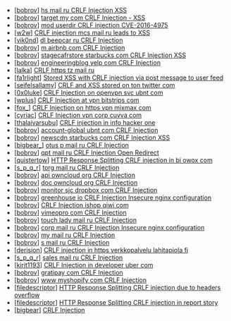 * [[bobrov](https://hackerone.com/bobrov)] [ hs mail ru CRLF Injection  XSS](https://hackerone.com/reports/178279)
* [[bobrov](https://hackerone.com/bobrov)] [ target my com CRLF Injection - XSS](https://hackerone.com/reports/384872)
* [[bobrov](https://hackerone.com/bobrov)] [mod userdir CRLF injection CVE-2016-4975 ](https://hackerone.com/reports/409512)
* [[w2w](https://hackerone.com/w2w)] [CRLF injection mcs mail ru leads to XSS ](https://hackerone.com/reports/335599)
* [[vik0nd](https://hackerone.com/vik0nd)] [ dl beepcar ru CRLF Injection](https://hackerone.com/reports/332708)
* [[bobrov](https://hackerone.com/bobrov)] [ m airbnb com CRLF Injection](https://hackerone.com/reports/197279)
* [[bobrov](https://hackerone.com/bobrov)] [ stagecafrstore starbucks com CRLF Injection XSS](https://hackerone.com/reports/192667)
* [[bobrov](https://hackerone.com/bobrov)] [ engineeringblog yelp com CRLF Injection](https://hackerone.com/reports/66391)
* [[lalka](https://hackerone.com/lalka)] [CRLF            https  tz mail ru](https://hackerone.com/reports/205796)
* [[fa1rlight](https://hackerone.com/fa1rlight)] [Stored XSS with CRLF injection via post message to user feed](https://hackerone.com/reports/263191)
* [[seifelsallamy](https://hackerone.com/seifelsallamy)] [CRLF and XSS stored on ton twitter com](https://hackerone.com/reports/191380)
* [[0x0luke](https://hackerone.com/0x0luke)] [CRLF Injection on openvpn svc ubnt com](https://hackerone.com/reports/232327)
* [[wplus](https://hackerone.com/wplus)] [CRLF Injection at vpn bitstrips com](https://hackerone.com/reports/237357)
* [[fox_](https://hackerone.com/fox_)] [CRLF Injection on https  vpn mixmax com](https://hackerone.com/reports/234758)
* [[cyriac](https://hackerone.com/cyriac)] [CRLF Injection vpn corp cuvva com ](https://hackerone.com/reports/231508)
* [[thalaivarsubu](https://hackerone.com/thalaivarsubu)] [CRLF injection in info hacker one](https://hackerone.com/reports/217058)
* [[bobrov](https://hackerone.com/bobrov)] [ account-global ubnt com CRLF Injection](https://hackerone.com/reports/145128)
* [[bobrov](https://hackerone.com/bobrov)] [ newscdn starbucks com CRLF Injection XSS](https://hackerone.com/reports/192749)
* [[bigbear_](https://hackerone.com/bigbear_)] [ otus p mail ru CRLF Injection](https://hackerone.com/reports/99268)
* [[bobrov](https://hackerone.com/bobrov)] [ qpt mail ru CRLF Injection  Open Redirect](https://hackerone.com/reports/181939)
* [[quistertow](https://hackerone.com/quistertow)] [HTTP Response Splitting CRLF injection in bi owox com](https://hackerone.com/reports/171473)
* [[s_p_q_r](https://hackerone.com/s_p_q_r)] [ torg mail ru CRLF Injection](https://hackerone.com/reports/138332)
* [[bobrov](https://hackerone.com/bobrov)] [ api owncloud org CRLF Injection](https://hackerone.com/reports/154306)
* [[bobrov](https://hackerone.com/bobrov)] [ doc owncloud org CRLF Injection](https://hackerone.com/reports/154275)
* [[bobrov](https://hackerone.com/bobrov)] [ monitor sjc dropbox com CRLF Injection](https://hackerone.com/reports/39261)
* [[bobrov](https://hackerone.com/bobrov)] [ greenhouse io CRLF Injection  Insecure nginx configuration](https://hackerone.com/reports/25275)
* [[bobrov](https://hackerone.com/bobrov)] [CRLF Injection ishop qiwi com ](https://hackerone.com/reports/36105)
* [[bobrov](https://hackerone.com/bobrov)] [ vimeopro com CRLF Injection](https://hackerone.com/reports/39181)
* [[bobrov](https://hackerone.com/bobrov)] [ touch lady mail ru CRLF Injection ](https://hackerone.com/reports/114198)
* [[bobrov](https://hackerone.com/bobrov)] [ corp mail ru CRLF Injection  Insecure nginx configuration](https://hackerone.com/reports/15492)
* [[bobrov](https://hackerone.com/bobrov)] [ my mail ru CRLF Injection](https://hackerone.com/reports/67386)
* [[bobrov](https://hackerone.com/bobrov)] [ s mail ru CRLF Injection](https://hackerone.com/reports/66257)
* [[derision](https://hackerone.com/derision)] [CRLF injection in https  verkkopalvelu lahitapiola fi ](https://hackerone.com/reports/121489)
* [[s_p_q_r](https://hackerone.com/s_p_q_r)] [ sales mail ru CRLF Injection](https://hackerone.com/reports/140851)
* [[kirit1193](https://hackerone.com/kirit1193)] [CRLF Injection in developer uber com](https://hackerone.com/reports/125984)
* [[bobrov](https://hackerone.com/bobrov)] [ gratipay com CRLF Injection](https://hackerone.com/reports/79552)
* [[bobrov](https://hackerone.com/bobrov)] [ www  myshopify com CRLF Injection](https://hackerone.com/reports/66386)
* [[filedescriptor](https://hackerone.com/filedescriptor)] [HTTP Response Splitting CRLF injection due to headers overflow](https://hackerone.com/reports/53843)
* [[filedescriptor](https://hackerone.com/filedescriptor)] [HTTP Response Splitting CRLF injection in report story](https://hackerone.com/reports/52042)
* [[bigbear](https://hackerone.com/bigbear)] [CRLF Injection](https://hackerone.com/reports/13314)

